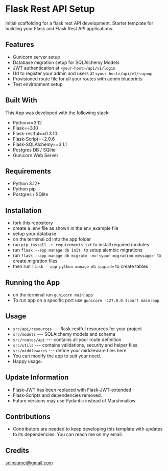 # Flask Rest API Setup

Initial scaffolding for a flask rest API development. Starter template for building your Flask and Flask Rest API applications.

## Features
- Gunicorn server setup
- Database migration setup for SQLAlchemy Models
- JWT authentication at `<your-host>/api/v1/login`
- Url to register your admin and users at `<your-host>/api/v1/signup`
- Provisioned route file for all your routes with admin blueprints
- Test environment setup

## Built With

This App was developed with the following stack:

- Python==3.12
- Flask==3.10
- Flask-restful==0.3.10
- Flask-Script==2.0.6
- Flask-SQLAlchemy==3.1.1
- Postgres DB / SQlite
- Gunicorn Web Server

## Requirements
- Python 3.12+
- Python pip
- Postgres / SQlite

## Installation
- fork this repository
- create a .env file as shown in the env_example file
- setup your database 
- on the terminal cd into the app folder 
- run `pip install -r requirements.txt` to install required modules
- run `flask --app manage db init ` to setup alembic migrations
- run `flask --app manage db migrate -m='<your migration message>'` to create migration files
- then run `flask --app python manage db upgrade` to create tables

## Running the App
- on the terminal run `gunicorn main:app`
- To run app on a specific port use `gunicorn -127.0.0.1:port main:app`

## Usage
- `src/api/resources` --- flask-restful resources for your project
- `src/models` --- SQLAlchemy models and schema
- `src/routes/api` --- contains all your route definition
- `src/utils` --- contains validations, security and helper files
- `src/middlewares` --- define your middleware files here
- You can modify the app to suit your need.
- Happy usage.

## Update Information
- Flask-JWT has been replaced with Flask-JWT-extended
- Flask-Scripts and dependencies removed.
- Future versions may use Pydantic instead of Marshmallow

## Contributions
- Contributors are needed to keep developing this template with updates to its dependencies. You can reach me on my email.

## Credits
solnsumei@gmail.com
